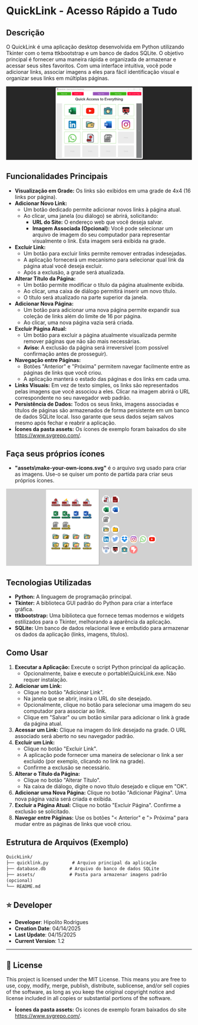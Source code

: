# QuickLink - Acesso Rápido a Tudo

## Descrição

O QuickLink é uma aplicação desktop desenvolvida em Python utilizando Tkinter com o tema ttkbootstrap e um banco de dados SQLite. O objetivo principal é fornecer uma maneira rápida e organizada de armazenar e acessar seus sites favoritos. Com uma interface intuitiva, você pode adicionar links, associar imagens a eles para fácil identificação visual e organizar seus links em múltiplas páginas.

![alt text](https://github.com/hipolitorodrigues/assets-for-github/blob/05d201a5a206537660018d2a967edd880216b5ea/images/01/img-quick_link.png)

## Funcionalidades Principais

* **Visualização em Grade:** Os links são exibidos em uma grade de 4x4 (16 links por página).
* **Adicionar Novo Link:**
    * Um botão dedicado permite adicionar novos links à página atual.
    * Ao clicar, uma janela (ou diálogo) se abrirá, solicitando:
        * **URL do Site:** O endereço web que você deseja salvar.
        * **Imagem Associada (Opcional):** Você pode selecionar um arquivo de imagem do seu computador para representar visualmente o link. Esta imagem será exibida na grade.
* **Excluir Link:**
    * Um botão para excluir links permite remover entradas indesejadas.
    * A aplicação fornecerá um mecanismo para selecionar qual link da página atual você deseja excluir.
    * Após a exclusão, a grade será atualizada.
* **Alterar Título da Página:**
    * Um botão permite modificar o título da página atualmente exibida.
    * Ao clicar, uma caixa de diálogo permitirá inserir um novo título.
    * O título será atualizado na parte superior da janela.
* **Adicionar Nova Página:**
    * Um botão para adicionar uma nova página permite expandir sua coleção de links além do limite de 16 por página.
    * Ao clicar, uma nova página vazia será criada.
* **Excluir Página Atual:**
    * Um botão para excluir a página atualmente visualizada permite remover páginas que não são mais necessárias.
    * **Aviso:** A exclusão da página será irreversível (com possível confirmação antes de prosseguir).
* **Navegação entre Páginas:**
    * Botões "Anterior" e "Próxima" permitem navegar facilmente entre as páginas de links que você criou.
    * A aplicação manterá o estado das páginas e dos links em cada uma.
* **Links Visuais:** Em vez de texto simples, os links são representados pelas imagens que você associou a eles. Clicar na imagem abrirá o URL correspondente no seu navegador web padrão.
* **Persistência de Dados:** Todos os seus links, imagens associadas e títulos de páginas são armazenados de forma persistente em um banco de dados SQLite local. Isso garante que seus dados sejam salvos mesmo após fechar e reabrir a aplicação.
* **Ícones da pasta assets:** Os ícones de exemplo foram baixados do site https://www.svgrepo.com/.

## Faça seus próprios ícones

* **"assets\make-your-own-icons.svg"** é o arquivo svg usado para criar as imagens. Use-o se quiser um ponto de partida para criar seus próprios ícones.

![alt text](https://github.com/hipolitorodrigues/assets-for-github/blob/f8c9163576758f2755398a11c37da2d4cc21b373/images/01/img-quick_link.png-02.png)

## Tecnologias Utilizadas

* **Python:** A linguagem de programação principal.
* **Tkinter:** A biblioteca GUI padrão do Python para criar a interface gráfica.
* **ttkbootstrap:** Uma biblioteca que fornece temas modernos e widgets estilizados para o Tkinter, melhorando a aparência da aplicação.
* **SQLite:** Um banco de dados relacional leve e embutido para armazenar os dados da aplicação (links, imagens, títulos).

## Como Usar

1.  **Executar a Aplicação:** Execute o script Python principal da aplicação.
    * Opcionalmente, baixe e execute o portable\QuickLink.exe. Não requer instalação.
2.  **Adicionar um Link:**
    * Clique no botão "Adicionar Link".
    * Na janela que se abrir, insira o URL do site desejado.
    * Opcionalmente, clique no botão para selecionar uma imagem do seu computador para associar ao link.
    * Clique em "Salvar" ou um botão similar para adicionar o link à grade da página atual.
3.  **Acessar um Link:** Clique na imagem do link desejado na grade. O URL associado será aberto no seu navegador padrão.
4.  **Excluir um Link:**
    * Clique no botão "Excluir Link".
    * A aplicação pode fornecer uma maneira de selecionar o link a ser excluído (por exemplo, clicando no link na grade).
    * Confirme a exclusão se necessário.
5.  **Alterar o Título da Página:**
    * Clique no botão "Alterar Título".
    * Na caixa de diálogo, digite o novo título desejado e clique em "OK".
6.  **Adicionar uma Nova Página:** Clique no botão "Adicionar Página". Uma nova página vazia será criada e exibida.
7.  **Excluir a Página Atual:** Clique no botão "Excluir Página". Confirme a exclusão se solicitado.
8.  **Navegar entre Páginas:** Use os botões "< Anterior" e "> Próxima" para mudar entre as páginas de links que você criou.

## Estrutura de Arquivos (Exemplo)

```
QuickLink/
├── quicklink.py         # Arquivo principal da aplicação
├── database.db         # Arquivo do banco de dados SQLite
├── assets/             # Pasta para armazenar imagens padrão (opcional)
└── README.md
```

## ⭐ Developer

- **Developer**: Hipolito Rodrigues
- **Creation Date**: 04/14/2025
- **Last Update**: 04/15/2025
- **Current Version**: 1.2

---

## 📜 License

This project is licensed under the MIT License. This means you are free to use, copy, modify, merge, publish, distribute, sublicense, and/or sell copies of the software, as long as you keep the original copyright notice and license included in all copies or substantial portions of the software.

* **Ícones da pasta assets:** Os icones de exemplo foram baixados do site https://www.svgrepo.com/.

```